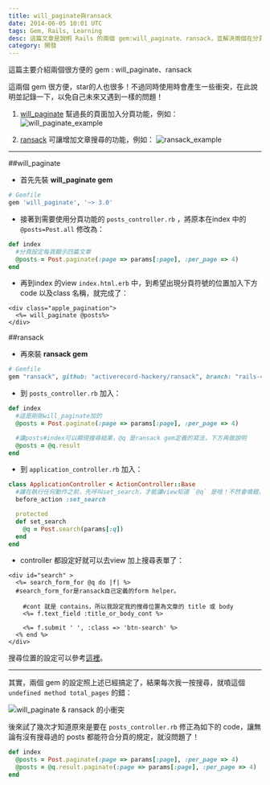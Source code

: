 ```yaml
---
title: will_paginate與ransack
date: 2014-06-05 10:01 UTC
tags: Gem, Rails, Learning
desc: 這篇文章是說明 Rails 的兩個 gem:will_paginate、ransack，並解決兩個在分頁設定上會互相衝突的地方。
category: 開發
---
```


這篇主要介紹兩個很方便的 gem : will_paginate、ransack

這兩個 gem 很方便，star的人也很多！不過同時使用時會產生一些衝突，在此說明並記錄一下，以免自己未來又遇到一樣的問題！

1. [will_paginate](https://github.com/mislav/will_paginate) 幫過長的頁面加入分頁功能，例如：
    ![will_paginate_example](http://user-image.logdown.io/user/7443/blog/7374/post/203033/Pv1IQSiTfqMcwcz7kONg_%E8%9E%A2%E5%B9%95%E5%BF%AB%E7%85%A7%202014-06-06%2015.15.46.png)

2. [ransack](https://github.com/activerecord-hackery/ransack) 可讓增加文章搜尋的功能，例如：
    ![ransack_example](http://user-image.logdown.io/user/7443/blog/7374/post/203033/Q2kkwC5HSisAXkbI3gzQ_%E8%9E%A2%E5%B9%95%E5%BF%AB%E7%85%A7%202014-06-06%2015.24.53.png)

---


##will_paginate

* 首先先裝 **will_paginate gem**

~~~ruby
# Gemfile
gem 'will_paginate', '~> 3.0'
~~~

* 接著到需要使用分頁功能的 `posts_controller.rb` ，將原本在index 中的 `@posts=Post.all` 修改為：

~~~ruby
def index
  #分頁設定每頁顯示四篇文章
  @posts = Post.paginate(:page => params[:page], :per_page => 4)
end
~~~

* 再到index 的view `index.html.erb` 中，到希望出現分頁符號的位置加入下方code 以及class 名稱，就完成了：

~~~erb
<div class="apple_pagination">
  <%= will_paginate @posts%>
</div>
~~~

##ransack

* 再來裝 **ransack gem**

~~~ruby
# Gemfile
gem "ransack", github: "activerecord-hackery/ransack", branch: "rails-4.1"
~~~

* 到 `posts_controller.rb` 加入：

~~~ruby
def index
  #這是剛剛will_paginate加的
  @posts = Post.paginate(:page => params[:page], :per_page => 4)

  #讓posts#index可以顯現搜尋結果，@q 是ransack gem定義的寫法，下方再做說明
  @posts = @q.result
end
~~~

* 到 `application_controller.rb` 加入：

~~~ruby
class ApplicationController < ActionController::Base
  #讓在執行任何動作之前，先呼叫set_search，才能讓view知道 `@q` 是啥！不然會噴錯，說他找不到ransack！
  before_action :set_search

  protected
  def set_search
    @q = Post.search(params[:q])
  end
end
~~~

* controller 都設定好就可以去view 加上搜尋表單了：

~~~erb
<div id="search" >
  <%= search_form_for @q do |f| %>
  #search_form_for是ransack自己定義的form helper。

    #cont 就是 contains，所以我設定我的搜尋位置為文章的 title 或 body
    <%= f.text_field :title_or_body_cont %>

    <%= f.submit ' ', :class => 'btn-search' %>
  <% end %>
</div>
~~~

搜尋位置的設定可以參考[這裡](https://github.com/activerecord-hackery/ransack/blob/master/lib/ransack/constants.rb)。

---

其實，兩個 gem 的設定照上述已經搞定了，結果每次我一按搜尋，就噴這個 `undefined method total_pages` 的錯：

![will_paginate & ransack 的小衝突](http://user-image.logdown.io/user/7443/blog/7374/post/203033/RUyEV8a0ROyKx9g7pYyx_%E8%9E%A2%E5%B9%95%E5%BF%AB%E7%85%A7%202014-06-06%2018.10.08.png)

後來試了幾次才知道原來是要在 `posts_controller.rb` 修正為如下的 code，讓無論有沒有搜尋過的 posts 都能符合分頁的規定，就沒問題了！

~~~ruby
def index
  @posts = Post.paginate(:page => params[:page], :per_page => 4)
  @posts = @q.result.paginate(:page => params[:page], :per_page => 4)
end
~~~
